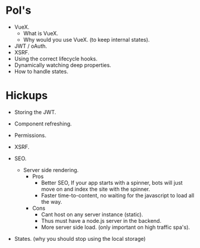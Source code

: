 # PoI's

- VueX.
  - What is VueX.
  - Why would you use VueX. (to keep internal states).
- JWT / oAuth.
- XSRF.
- Using the correct lifecycle hooks.
- Dynamically watching deep properties.
- How to handle states.

# Hickups

- Storing the JWT.
- Component refreshing.
- Permissions.
- XSRF.
- SEO.
  - Server side rendering.
    - Pros
      - Better SEO, If your app starts with a spinner, bots will just move on and index the site with the spinner.
      - Faster time-to-content, no waiting for the javascript to load all the way.
    - Cons
      - Cant host on any server instance (static).
      - Thus must have a node.js server in the backend.
      - More server side load. (only important on high traffic spa's).
     
- States. (why you should stop using the local storage)
